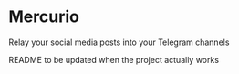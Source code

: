 # Mercurio
Relay your social media posts into your Telegram channels

README to be updated when the project actually works
